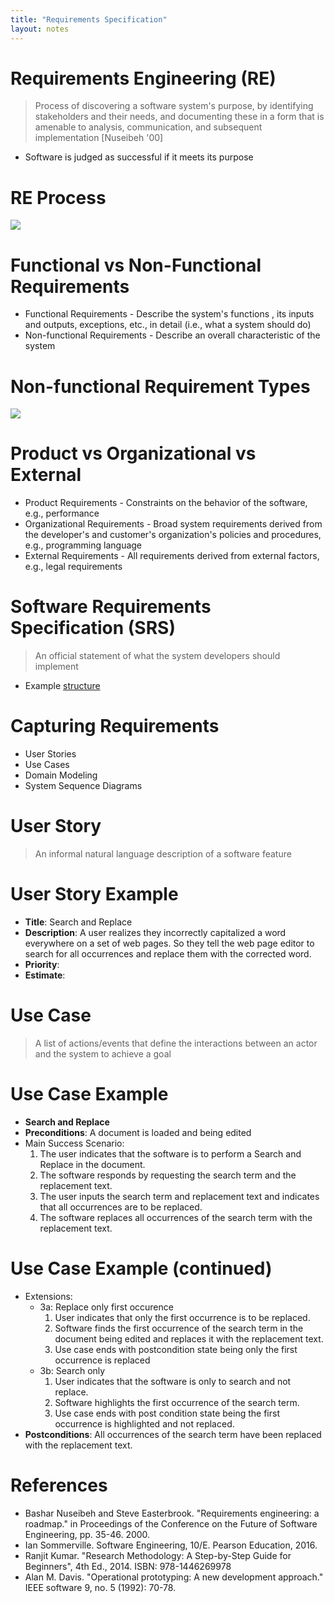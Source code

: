 ```yaml
---
title: "Requirements Specification"
layout: notes
---
```


[re-process]: /images/requirements/requirements-engineering-process.png
[non-functional]: /images/requirements/non-functional-requirements.png
[structure]: https://en.wikipedia.org/wiki/Software_requirements_specification#Structure

# Requirements Engineering (RE)
> Process of discovering a software system's purpose, by identifying stakeholders and their needs, and documenting these in a form that is amenable to analysis, communication, and subsequent implementation [Nuseibeh '00]
* Software is judged as successful if it meets its purpose

# RE Process
![][re-process]

# Functional vs Non-Functional Requirements
* Functional Requirements - Describe the system's functions , its inputs and outputs, exceptions, etc., in detail (i.e., what a system should do)
* Non-functional Requirements - Describe an overall characteristic of the system

# Non-functional Requirement Types
![][non-functional]

# Product vs Organizational vs External
* Product Requirements - Constraints on the behavior of the software, e.g., performance
* Organizational Requirements - Broad system requirements derived from the developer's and customer's organization's policies and procedures, e.g., programming language
* External Requirements - All requirements derived from external factors, e.g., legal requirements

# Software Requirements Specification (SRS)
> An official statement of what the system developers should implement

* Example [structure]

# Capturing Requirements
* User Stories
* Use Cases
* Domain Modeling
* System Sequence Diagrams

# User Story
> An informal natural language description of a software feature

# User Story Example
* **Title**: Search and Replace
* **Description**: A user realizes they incorrectly capitalized a word everywhere on a set of web pages. So they tell the web page editor to search for all occurrences and replace them with the corrected word.
* **Priority**:
* **Estimate**:  

# Use Case
> A list of actions/events that define the interactions between an actor and the system to achieve a goal

# Use Case Example
* **Search and Replace**
* **Preconditions**: A document is loaded and being edited
* Main Success Scenario:
	1. The user indicates that the software is to perform a Search and Replace in the document.
	2. The software responds by requesting the search term and the replacement text.
	3. The user inputs the search term and replacement text and indicates that all occurrences are to be replaced.
	4. The software replaces all occurrences of the search term with the replacement text.

# Use Case Example (continued)
* Extensions:
	* 3a: Replace only first occurence
		1. User indicates that only the first occurrence is to be replaced.
		2. Software finds the first occurrence of the search term in the document being edited and replaces it with the replacement text.
		3. Use case ends with postcondition state being only the first occurrence is replaced
	* 3b: Search only
		1. User indicates that the software is only to search and not replace.
		2. Software highlights the first occurrence of the search term.
		3. Use case ends with post condition state being the first occurrence is highlighted and not replaced.
*  **Postconditions**: All occurrences of the search term have been replaced with the replacement text.

# References
* Bashar Nuseibeh and Steve Easterbrook. "Requirements engineering: a roadmap." in Proceedings of the Conference on the Future of Software Engineering, pp. 35-46. 2000.
* Ian Sommerville. Software Engineering, 10/E. Pearson Education, 2016.
* Ranjit Kumar. "Research Methodology: A Step-by-Step Guide for Beginners", 4th Ed., 2014. ISBN: 978-1446269978
* Alan M. Davis.  "Operational prototyping: A new development approach." IEEE software 9, no. 5 (1992): 70-78.